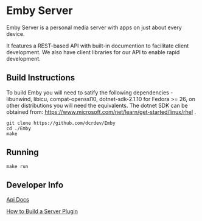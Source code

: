 Emby Server
============

Emby Server is a personal media server with apps on just about every device.

It features a REST-based API with built-in documention to facilitate client development. We also have client libraries for our API to enable rapid development.

## Build Instructions ##
To build Emby you will need to satify the following dependencies - libunwind, libicu, compat-openssl10, dotnet-sdk-2.1.10 for Fedora >= 26, on other distributions you will need the equivalents. The dotnet SDK can be obtained from: https://www.microsoft.com/net/learn/get-started/linux/rhel .
```
git clone https://github.com/dcrdev/Emby
cd ./Emby 
make
```

## Running ##
```
make run
```

## Developer Info ##

[Api Docs](https://github.com/MediaBrowser/MediaBrowser/wiki "Api Workflow")

[How to Build a Server Plugin](https://github.com/MediaBrowser/MediaBrowser/wiki/How-to-build-a-Server-Plugin "How to build a server plugin")
